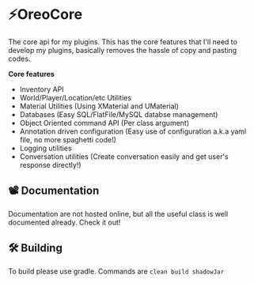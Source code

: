 # ⚡️OreoCore
The core api for my plugins. This has the core features that I'll need to develop my plugins, basically removes the hassle of copy and pasting codes.

**Core features**
- Inventory API
- World/Player/Location/etc Utilities
- Material Utilities (Using XMaterial and UMaterial)
- Databases (Easy SQL/FlatFile/MySQL databse management)
- Object Oriented command API (Per class argument)
- Annotation driven configuration (Easy use of configuration a.k.a yaml file, no more spaghetti code!)
- Logging utilities
- Conversation utilities (Create conversation easily and get user's response directly!)

## 📽 Documentation
Documentation are not hosted online, but all the useful class is well documented already. Check it out!

## 🛠 Building
To build please use gradle. Commands are `clean build shadowJar`
